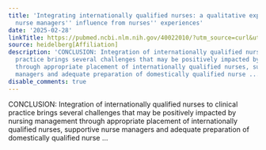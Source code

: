 ```yaml
---
title: 'Integrating internationally qualified nurses: a qualitative exploration of
  nurse managers'' influence from nurses'' experiences'
date: '2025-02-28'
linkTitle: https://pubmed.ncbi.nlm.nih.gov/40022010/?utm_source=curl&utm_medium=rss&utm_campaign=pubmed-2&utm_content=1FakS-2QOkCT8HsMOQP1bCRQ4YzyumYOmxmF0moLsQ3dFB1E9V&fc=20220326224207&ff=20250301170926&v=2.18.0.post9+e462414
source: heidelberg[Affiliation]
description: 'CONCLUSION: Integration of internationally qualified nurses to clinical
  practice brings several challenges that may be positively impacted by nursing management
  through appropriate placement of internationally qualified nurses, supportive nurse
  managers and adequate preparation of domestically qualified nurse ...'
disable_comments: true
---
```

CONCLUSION: Integration of internationally qualified nurses to clinical practice brings several challenges that may be positively impacted by nursing management through appropriate placement of internationally qualified nurses, supportive nurse managers and adequate preparation of domestically qualified nurse ...